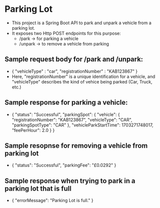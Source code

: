 # Parking Lot

- This project is a Spring Boot API to park and unpark a vehicle from a parking lot.
- It exposes two Http POST endpoints for this purpose:
  - /park -> for parking a vehicle
  - /unpark -> to remove a vehicle from parking


## Sample request body for /park and /unpark:
- {
    "vehicleType" : "car",
    "registrationNumber" : "KAB123867"
}
- Here, "registrationNumber" is a unique identification for a vehicle, and "vehicleType" describes the kind of vehice being parked (Car, Truck, etc.)


## Sample response for parking a vehicle:
- {
    "status": "Successful",
    "parkingSpot": {
        "vehicle": {
            "registrationNumber": "KAB123867",
            "vehicleType": "CAR",
            "parkingSpotType": "CAR"
        },
        "vehicleParkStartTime": 1703271748017,
        "feePerHour": 2.0
    }
}

## Sample resopnse for removing a vehicle from parking lot
- {
    "status": "Successful",
    "parkingFee": "£0.0292"
}

## Sample response when trying to park in a parking lot that is full
- {
    "errorMessage": "Parking Lot is full."
}

